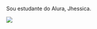 Sou estudante do Alura, Jhessica.

![](https://media.tenor.com/ZQndYO4NwBcAAAAM/gojo-satoru.gif)



